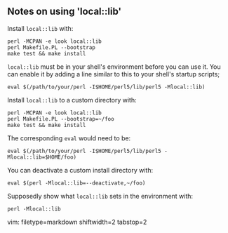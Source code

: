 ## Notes on using 'local::lib' ##



Install `local::lib` with:

    perl -MCPAN -e look local::lib
    perl Makefile.PL --bootstrap
    make test && make install

`local::lib` must be in your shell's environment before you can use it.  You
can enable it by adding a line similar to this to your shell's startup
scripts;

    eval $(/path/to/your/perl -I$HOME/perl5/lib/perl5 -Mlocal::lib)

Install `local::lib` to a custom directory with:

    perl -MCPAN -e look local::lib
    perl Makefile.PL --bootstrap=~/foo
    make test && make install

The corresponding `eval` would need to be:

    eval $(/path/to/your/perl -I$HOME/perl5/lib/perl5 -Mlocal::lib=$HOME/foo)

You can deactivate a custom install directory with:

    eval $(perl -Mlocal::lib=--deactivate,~/foo)

Supposedly show what `local::lib` sets in the environment with:

    perl -Mlocal::lib

vim: filetype=markdown shiftwidth=2 tabstop=2
